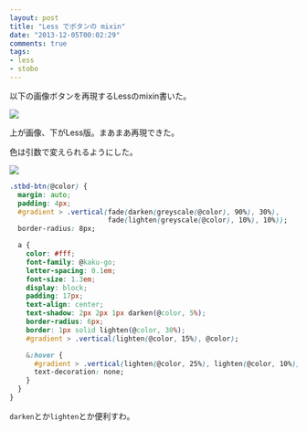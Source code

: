 ```yaml
---
layout: post
title: "Less でボタンの mixin"
date: "2013-12-05T00:02:29"
comments: true
tags: 
- less
- stobo
---
```


以下の画像ボタンを再現するLessのmixin書いた。

<!--more-->

![](https://dl.dropboxusercontent.com/u/459142/img/blog/img-button.png)

上が画像、下がLess版。まあまあ再現できた。

色は引数で変えられるようにした。

![](https://dl.dropboxusercontent.com/u/459142/img/blog/less-button.png)

```css
.stbd-btn(@color) {
  margin: auto;
  padding: 4px;
  #gradient > .vertical(fade(darken(greyscale(@color), 90%), 30%),
                        fade(lighten(greyscale(@color), 10%), 10%));
  border-radius: 8px;

  a {
    color: #fff;
    font-family: @kaku-go;
    letter-spacing: 0.1em;
    font-size: 1.3em;
    display: block;
    padding: 17px;
    text-align: center;
    text-shadow: 2px 2px 1px darken(@color, 5%);
    border-radius: 6px;
    border: 1px solid lighten(@color, 30%);
    #gradient > .vertical(lighten(@color, 15%), @color);

    &:hover {
      #gradient > .vertical(lighten(@color, 25%), lighten(@color, 10%));
      text-decoration: none;
    }
  }
}
```

`darken`とか`lighten`とか便利すわ。


